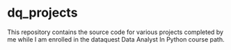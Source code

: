 # dq_projects
This repository contains the source code for various projects completed by me while I am enrolled in the dataquest Data Analyst In Python course path.
